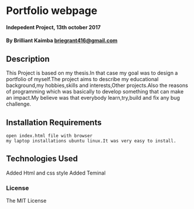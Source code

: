 # Portfolio webpage

#### Indepedent Project, 13th october 2017

#### By Brilliant Kaimba briegrant416@gmail.com

## Description
   
   This Project is based on my thesis.In that case my goal was to design a portfolio of myself.The project aims to describe my educational background,my hobbies,skills and interests,Other projects.Also the reasons of programming which was basically to develop something that can make an impact.My believe was that everybody learn,try,build and fix any bug challenge.

## Installation Requirements
	open index.html file with browser
	my laptop installations ubuntu linux.It was very easy to install.

## Technologies Used
Added Html and css style
Added Teminal

### License
The MIT License
